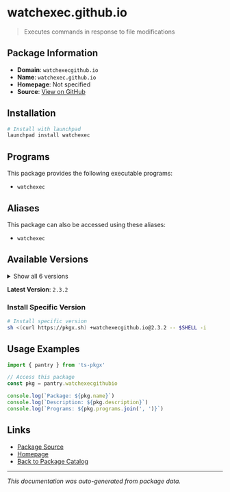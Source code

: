 # watchexec.github.io

> Executes commands in response to file modifications

## Package Information

- **Domain**: `watchexecgithub.io`
- **Name**: `watchexec.github.io`
- **Homepage**: Not specified
- **Source**: [View on GitHub](https://github.com/pkgxdev/pantry/tree/main/projects/watchexec.github.io/package.yml)

## Installation

```bash
# Install with launchpad
launchpad install watchexec
```

## Programs

This package provides the following executable programs:

- `watchexec`

## Aliases

This package can also be accessed using these aliases:

- `watchexec`

## Available Versions

<details>
<summary>Show all 6 versions</summary>

- `2.3.2`, `2.3.1`, `2.3.0`, `2.2.1`, `2.2.0`
- `2.1.2`

</details>

**Latest Version**: `2.3.2`

### Install Specific Version

```bash
# Install specific version
sh <(curl https://pkgx.sh) +watchexecgithub.io@2.3.2 -- $SHELL -i
```

## Usage Examples

```typescript
import { pantry } from 'ts-pkgx'

// Access this package
const pkg = pantry.watchexecgithubio

console.log(`Package: ${pkg.name}`)
console.log(`Description: ${pkg.description}`)
console.log(`Programs: ${pkg.programs.join(', ')}`)
```

## Links

- [Package Source](https://github.com/pkgxdev/pantry/tree/main/projects/watchexec.github.io/package.yml)
- [Homepage](#)
- [Back to Package Catalog](../package-catalog.md)

---

*This documentation was auto-generated from package data.*

